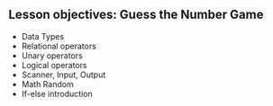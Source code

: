 ## Lesson objectives: Guess the Number Game

- Data Types
- Relational operators
- Unary operators
- Logical operators
- Scanner, Input, Output
- Math Random
- If-else introduction